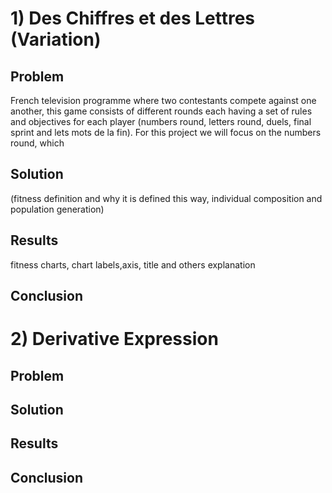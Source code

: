 # 1) Des Chiffres et des Lettres (Variation)

## Problem
French television programme where two contestants compete against one another, this game consists of different rounds each having a set of rules and objectives for each player (numbers round, letters round, duels, final sprint and lets mots de la fin). For this project we will focus on the numbers round, which 

## Solution
(fitness definition and why it is defined this way, individual composition and population generation)

## Results
fitness charts, chart labels,axis, title and others explanation

## Conclusion

# 2) Derivative Expression
## Problem

## Solution

## Results

## Conclusion
